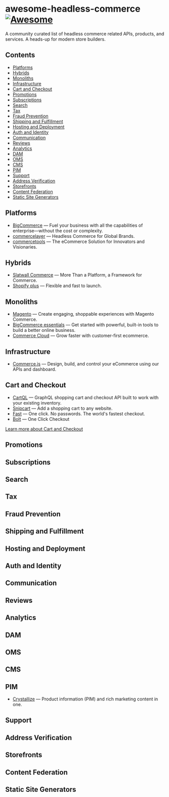 # awesome-headless-commerce [![Awesome](https://awesome.re/badge-flat2.svg)](https://awesome.re)

A community curated list of headless commerce related APIs, products, and services. A heads-up for modern store builders.

## Contents

- [Platforms](#platforms)
- [Hybrids](#hybrids)
- [Monoliths](monoliths)
- [Infrastructure](#infrastructure)
- [Cart and Checkout](#cart-and-checkout)
- [Promotions](#promotions)
- [Subscriptions](#subscriptions)
- [Search](#search)
- [Tax](#tax)
- [Fraud Prevention](#fraud-prevention)
- [Shipping and Fulfillment](#shipping-and-fulfillment)
- [Hosting and Deployment](#hosting-and-deployment)
- [Auth and Identity](#auth-and-identity)
- [Communication](#communication)
- [Reviews](#reviews)
- [Analytics](#analytics)
- [DAM](#dam)
- [OMS](#oms)
- [CMS](#cms)
- [PIM](#pim)
- [Support](#support)
- [Address Verification](#address-verification)
- [Storefronts](#storefronts)
- [Content Federation](#content-federation)
- [Static Site Generators](#static-site-generators)

## Platforms

- [BigCommerce](https://www.bigcommerce.com) &mdash; Fuel your business with all the capabilities of enterprise—without the cost or complexity.
- [commercelayer](https://commercelayer.io) &mdash; Headless Commerce for Global Brands.
- [commercetools](https://commercetools.com) &mdash; The eCommerce Solution for Innovators and Visionaries.

## Hybrids

- [Slatwall Commerce](https://www.slatwallcommerce.com) &mdash; More Than a Platform, a Framework for Commerce.
- [Shopify plus](https://www.shopify.com/plus) &mdash; Flexible and fast to launch.

## Monoliths

- [Magento](https://magento.com) &mdash; Create engaging, shoppable experiences with Magento Commerce.
- [BigCommerce essentials](https://www.bigcommerce.com/essentials) &mdash; Get started with powerful, built-in tools to build a better online business.
- [Commerce Cloud](https://www.salesforce.com/products/commerce-cloud/overview) &mdash; Grow faster with customer-first ecommerce.

## Infrastructure

- [Commerce.js](https://commercejs.com) &mdash; Design, build, and control your eCommerce using our APIs and dashboard.

## Cart and Checkout

- [CartQL](https://cartql.com) &mdash; GraphQL shopping cart and checkout API built to work with your existing inventory.
- [Snipcart](https://snipcart.com) &mdash; Add a shopping cart to any website.
- [Fast](https://fast.co) &mdash; One click. No passwords. The world's fastest checkout.
- [Bolt](https://www.bolt.com) &mdash; One Click Checkout

[Learn more about Cart and Checkout](https://headlesscommerce.org/categories/cart-and-checkout)

## Promotions

## Subscriptions

## Search

## Tax

## Fraud Prevention

## Shipping and Fulfillment

## Hosting and Deployment

## Auth and Identity

## Communication

## Reviews

## Analytics

## DAM

## OMS

## CMS

## PIM

- [Crystallize](https://crystallize.com) &mdash; Product information (PIM) and rich marketing content in one.

## Support

## Address Verification

## Storefronts

## Content Federation

## Static Site Generators
